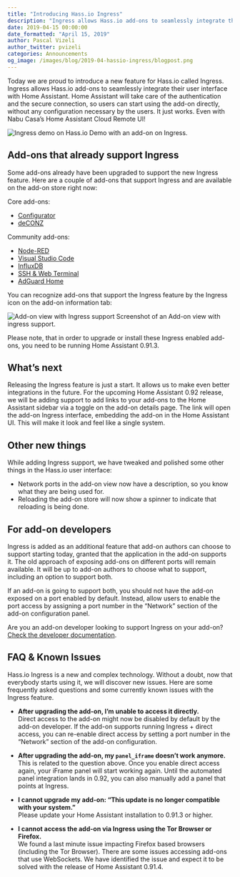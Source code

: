 ```yaml
---
title: "Introducing Hass.io Ingress"
description: "Ingress allows Hass.io add-ons to seamlessly integrate their user interface with Home Assistant"
date: 2019-04-15 00:00:00
date_formatted: "April 15, 2019"
author: Pascal Vizeli
author_twitter: pvizeli
categories: Announcements
og_image: /images/blog/2019-04-hassio-ingress/blogpost.png
---
```


Today we are proud to introduce a new feature for Hass.io called Ingress. Ingress allows Hass.io add-ons to seamlessly integrate their user interface with Home Assistant. Home Assistant will take care of the authentication and the secure connection, so users can start using the add-on directly, without any configuration necessary by the users. It just works. Even with Nabu Casa’s Home Assistant Cloud Remote UI!

<p class='img'>
<img src='/images/blog/2019-04-hassio-ingress/ingress-demo.gif' alt='Ingress demo on Hass.io'>
Demo with an add-on on Ingress.
</p>

## Add-ons that already support Ingress

Some add-ons already have been upgraded to support the new Ingress feature. Here are a couple of add-ons that support Ingress and are available on the add-on store right now:

Core add-ons:
- [Configurator](/addons/configurator/)
- [deCONZ](https://github.com/home-assistant/hassio-addons/tree/master/deconz#readme)

Community add-ons:
- [Node-RED](https://github.com/hassio-addons/addon-node-red#readme)
- [Visual Studio Code](https://github.com/hassio-addons/addon-vscode#readme)
- [InfluxDB](https://github.com/hassio-addons/addon-influxdb#readme)
- [SSH & Web Terminal](https://github.com/hassio-addons/addon-ssh#readme)
- [AdGuard Home](https://github.com/hassio-addons/addon-adguard-home#readme)

You can recognize add-ons that support the Ingress feature by the Ingress icon on the add-on information tab:

<p class='img'>
<img src='/images/blog/2019-04-hassio-ingress/ingress_sign.png' alt='Add-on view with Ingress support'>
Screenshot of an Add-on view with ingress support.
</p>

Please note, that in order to upgrade or install these Ingress enabled add-ons, you need to be running Home Assistant 0.91.3.

## What’s next

Releasing the Ingress feature is just a start. It allows us to make even better integrations in the future. For the upcoming Home Assistant 0.92 release, we will be adding support to add links to your add-ons to the Home Assistant sidebar via a toggle on the add-on details page. The link will open the add-on Ingress interface, embedding the add-on in the Home Assistant UI. This will make it look and feel like a single system.

## Other new things

While adding Ingress support, we have tweaked and polished some other things in the Hass.io user interface:

- Network ports in the add-on view now have a description, so you know what they are being used for.
- Reloading the add-on store will now show a spinner to indicate that reloading is being done.

## For add-on developers

Ingress is added as an additional feature that add-on authors can choose to support starting today, granted that the application in the add-on supports it. The old approach of exposing add-ons on different ports will remain available. It will be up to add-on authors to choose what to support, including an option to support both.

If an add-on is going to support both, you should not have the add-on exposed on a port enabled by default. Instead, allow users to enable the port access by assigning a port number in the “Network” section of the add-on configuration panel.

Are you an add-on developer looking to support Ingress on your add-on? [Check the developer documentation][dev-docs].

## FAQ & Known Issues

Hass.io Ingress is a new and complex technology. Without a doubt, now that everybody starts using it, we will discover new issues. Here are some frequently asked questions and some currently known issues with the Ingress feature.

- **After upgrading the add-on, I’m unable to access it directly.**<br>
Direct access to the add-on might now be disabled by default by the add-on developer. If the add-on supports running Ingress + direct access, you can re-enable direct access by setting a port number in the “Network” section of the add-on configuration.

- **After upgrading the add-on, my `panel_iframe` doesn’t work anymore.**<br>
This is related to the question above. Once you enable direct access again, your iFrame panel will start working again. Until the automated panel integration lands in 0.92, you can also manually add a panel that points at Ingress.

- **I cannot upgrade my add-on: “This update is no longer compatible with your system.”**<br>
Please update your Home Assistant installation to 0.91.3 or higher.

- **I cannot access the add-on via Ingress using the Tor Browser or Firefox.**<br>
We found a last minute issue impacting Firefox based browsers (including the Tor Browser). There are some issues accessing add-ons that use WebSockets. We have identified the issue and expect it to be solved with the release of Home Assistant 0.91.4.


[Configurator]: /addons/configurator/
[deCONZ]: https://github.com/home-assistant/hassio-addons/tree/master/deconz#readme
[Node-RED]: https://github.com/hassio-addons/addon-node-red#readme
[Visual Studio Code]: https://github.com/hassio-addons/addon-vscode#readme
[InfluxDB]: https://github.com/hassio-addons/addon-influxdb#readme
[SSH & Web Terminal]: https://github.com/hassio-addons/addon-ssh#readme
[AdGuard Home]: https://github.com/hassio-addons/addon-adguard-home#readme
[dev-docs]: https://developers.home-assistant.io/docs/add-ons/presentation/#ingress
